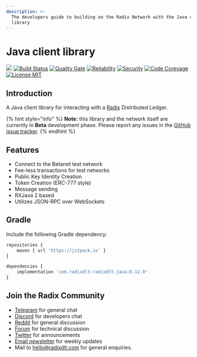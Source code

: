 ```yaml
---
description: >-
  The developers guide to building on the Radix Network with the Java client
  library
---
```


# Java client library

[![](https://jitpack.io/v/com.radixdlt/radixdlt-java.svg)](https://jitpack.io/#com.radixdlt/radixdlt-java) [![Build Status](https://travis-ci.com/radixdlt/radixdlt-java.svg?branch=master)](https://travis-ci.com/radixdlt/radixdlt-java) [![Quality Gate](https://sonarcloud.io/api/project_badges/measure?project=com.radixdlt%3Aradixdlt-java%3Aradixdlt-java&metric=alert_status)](https://sonarcloud.io/dashboard?id=com.radixdlt%3Aradixdlt-java%3Aradixdlt-java) [![Reliability](https://sonarcloud.io/api/project_badges/measure?project=com.radixdlt%3Aradixdlt-java%3Aradixdlt-java&metric=reliability_rating)](https://sonarcloud.io/component_measures?id=com.radixdlt%3Aradixdlt-java%3Aradixdlt-java&metric=reliability_rating) [![Security](https://sonarcloud.io/api/project_badges/measure?project=com.radixdlt%3Aradixdlt-java%3Aradixdlt-java&metric=security_rating)](https://sonarcloud.io/component_measures?id=com.radixdlt%3Aradixdlt-java%3Aradixdlt-java&metric=security_rating) [![Code Corevage](https://sonarcloud.io/api/project_badges/measure?project=com.radixdlt%3Aradixdlt-java%3Aradixdlt-java&metric=coverage)](https://sonarcloud.io/component_measures?id=com.radixdlt%3Aradixdlt-java%3Aradixdlt-java&metric=Coverage) [![License MIT](https://img.shields.io/badge/license-MIT-blue.svg)](https://github.com/radixdlt/radixdlt-java/blob/master/LICENSE)

## Introduction  <a id="introduction"></a>

A Java client library for interacting with a [Radix](https://www.radixdlt.com/) Distributed Ledger.

{% hint style="info" %}
**Note:** this library and the network itself are currently in **Beta** development phase. Please report any issues in the [GitHub issue tracker](https://github.com/radixdlt/radixdlt-java/issues).
{% endhint %}

## Features  <a id="features"></a>

* Connect to the Betanet test network
* Fee-less transactions for test networks
* Public Key Identity Creation
* Token Creation \(ERC-777 style\)
* Message sending
* RXJava 2 based
* Utilizes JSON-RPC over WebSockets

## Gradle  <a id="gradle"></a>

Include the following Gradle dependency:

```javascript
repositories {
    maven { url 'https://jitpack.io' }
}
```

```javascript
dependencies {
    implementation 'com.radixdlt:radixdlt-java:0.12.0'
}
```

## Join the Radix Community  <a id="join-the-radix-community"></a>

* ​[Telegram](https://t.me/radix_dlt) for general chat
* ​[Discord](https://discord.gg/7Q7HSZZ) for developers chat
* ​[Reddit](https://reddit.com/r/radix) for general discussion
* ​[Forum](https://forum.radixdlt.com/) for technical discussion
* ​[Twitter](https://twitter.com/radixdlt) for announcements
* ​[Email newsletter](https://radixdlt.typeform.com/to/nyKvMV) for weekly updates
* Mail to [hello@radixdlt.com](mailto:info@radixdlt.com) for general enquiries.

